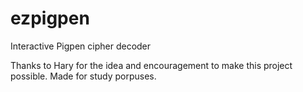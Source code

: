 # ezpigpen
 Interactive Pigpen cipher decoder

Thanks to Hary for the idea and encouragement to make this project possible.
Made for study porpuses.